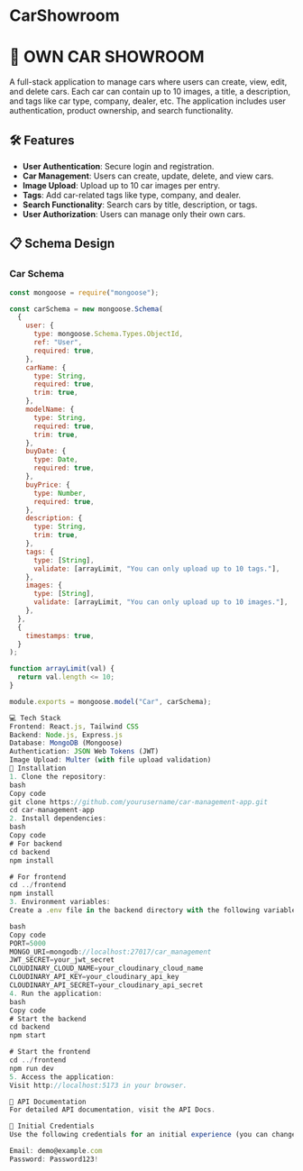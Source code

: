 # CarShowroom
# 🚗 OWN CAR SHOWROOM

A full-stack application to manage cars where users can create, view, edit, and delete cars. Each car can contain up to 10 images, a title, a description, and tags like car type, company, dealer, etc. The application includes user authentication, product ownership, and search functionality.  

## 🛠 Features  
- **User Authentication**: Secure login and registration.  
- **Car Management**: Users can create, update, delete, and view cars.  
- **Image Upload**: Upload up to 10 car images per entry.  
- **Tags**: Add car-related tags like type, company, and dealer.  
- **Search Functionality**: Search cars by title, description, or tags.  
- **User Authorization**: Users can manage only their own cars.  

## 📋 Schema Design  

### Car Schema  

```javascript
const mongoose = require("mongoose");

const carSchema = new mongoose.Schema(
  {
    user: {
      type: mongoose.Schema.Types.ObjectId,
      ref: "User",
      required: true,
    },
    carName: {
      type: String,
      required: true,
      trim: true,
    },
    modelName: {
      type: String,
      required: true,
      trim: true,
    },
    buyDate: {
      type: Date,
      required: true,
    },
    buyPrice: {
      type: Number,
      required: true,
    },
    description: {
      type: String,
      trim: true,
    },
    tags: {
      type: [String],
      validate: [arrayLimit, "You can only upload up to 10 tags."],
    },
    images: {
      type: [String],
      validate: [arrayLimit, "You can only upload up to 10 images."],
    },
  },
  {
    timestamps: true,
  }
);

function arrayLimit(val) {
  return val.length <= 10;
}

module.exports = mongoose.model("Car", carSchema);

💻 Tech Stack
Frontend: React.js, Tailwind CSS
Backend: Node.js, Express.js
Database: MongoDB (Mongoose)
Authentication: JSON Web Tokens (JWT)
Image Upload: Multer (with file upload validation)
🚀 Installation
1. Clone the repository:
bash
Copy code
git clone https://github.com/yourusername/car-management-app.git  
cd car-management-app  
2. Install dependencies:
bash
Copy code
# For backend
cd backend  
npm install  

# For frontend
cd ../frontend  
npm install  
3. Environment variables:
Create a .env file in the backend directory with the following variables:

bash
Copy code
PORT=5000  
MONGO_URI=mongodb://localhost:27017/car_management  
JWT_SECRET=your_jwt_secret  
CLOUDINARY_CLOUD_NAME=your_cloudinary_cloud_name  
CLOUDINARY_API_KEY=your_cloudinary_api_key  
CLOUDINARY_API_SECRET=your_cloudinary_api_secret  
4. Run the application:
bash
Copy code
# Start the backend
cd backend  
npm start  

# Start the frontend
cd ../frontend  
npm run dev  
5. Access the application:
Visit http://localhost:5173 in your browser.

📖 API Documentation
For detailed API documentation, visit the API Docs.

🔑 Initial Credentials
Use the following credentials for an initial experience (you can change them later):

Email: demo@example.com
Password: Password123!


